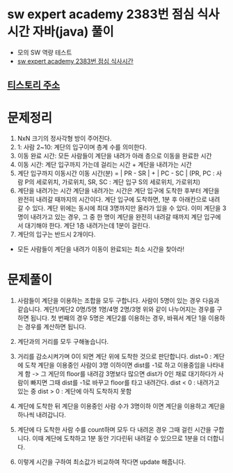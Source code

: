 # sw expert academy 2383번 점심 식사시간 자바(java)  풀이
- 모의 SW 역량 테스트
- [sw expert academy 2383번 점심 식사시간](https://swexpertacademy.com/main/code/problem/problemDetail.do?contestProbId=AV5-BEE6AK0DFAVl)

## [티스토리 주소](https://hoho325.tistory.com/)

# 문제정리
1. NxN 크기의 정사각형 방이 주어진다.
2. 1: 사람
    2~10: 계단의 입구이며 층계 수를 의미한다.
3. 이동 완료 시간: 모든 사람들이 계단을 내려가 아래 층으로 이동을 완료한 시간
4. 이동 시간: 계단 입구까지 가는데 걸리는 시간 + 계단을 내려가는 시간
5. 계단 입구까지 이동시간
    이동 시간(분) = | PR - SR | + | PC - SC |
    (PR, PC : 사람 P의 세로위치, 가로위치, SR, SC : 계단 입구 S의 세로위치, 가로위치)
6. 계단을 내려가는 시간
    계단을 내려가는 시간은 계단 입구에 도착한 후부터 계단을 완전히 내려갈 때까지의 시간이다.
    계단 입구에 도착하면, 1분 후 아래칸으로 내려 갈 수 있다.
    계단 위에는 동시에 최대 3명까지만 올라가 있을 수 있다.
    이미 계단을 3명이 내려가고 있는 경우, 그 중 한 명이 계단을 완전히 내려갈 때까지 계단 입구에서 대기해야 한다.
    계단 1층 내려가는데 1분이 걸린다.
7. 계단의 입구는 반드시 2개이다.
* 모든 사람들이 계단을 내려가 이동이 완료되는 최소 시간을 찾아라!

# 문제풀이
1. 사람들이 계단을 이용하는 조합을 모두 구합니다.
    사람이 5명이 있는 경우 다음과 같습니다.
    계단1/계단2
    0명/5명
    1명/4명
    2명/3명
    위와 같이 나누어지는 경우를 구하면 됩니다.
    첫 번째의 경우 5명은 계단2를 이용하는 경우, 바꿔서 계단 1을 이용하는 경우를 계산하면 됩니다.
2. 계단과의 거리를 모두 구해놓습니다.
3. 거리를 감소시켜가며 0이 되면 계단 위에 도착한 것으로 판단합니다.
    dist=0 : 계단에 도착
        계단을 이용중인 사람이 3명 이하이면 dist를 -1로 하고 이용중임을 나타내게 함 -> 그 게단의 floor를 내려감
        3명보다 많으면 dist가 0인 채로 대기하다가 사람이 빠지면 그때 dist를 -1로 바꾸고 floor를 타고 내려간다.
    dist < 0 : 내려가고 있는 중
    dist > 0 : 계단에 아직 도착하지 못함

4. 계단에 도착한 뒤 계단을 이용중인 사람 수가 3명이하 이면 계단을 이용하고 계단을 하나씩 내려갑니다.
5. 계단에 다 도착한 사람 수를 count하며 모두 다 내려온 경우 그때 걸린 시간을 구합니다.
    이때 계단에 도착하고 1분 동안 기다린뒤 내려갈 수 있으므로 1분을 더 더합니다.
6. 이렇게 시간을 구하여 최소값가 비교하여 작다면 update 해줍니다.